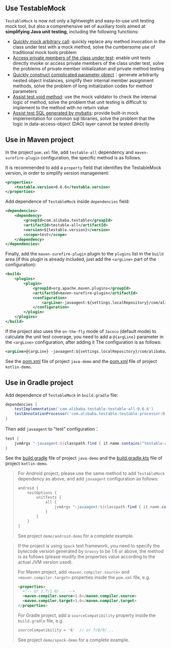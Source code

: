 Use TestableMock
---

`TestableMock` is now not only a lightweight and easy-to-use unit testing mock tool, but also a comprehensive set of auxiliary tools aimed at **simplifying Java unit testing**, including the following functions:

- [Quickly mock arbitrary call](en-us/doc/use-mock.md): quickly replace any method invocation in the class under test with a mock method, solve the cumbersome use of traditional mock tools problem
- [Access private members of the class under test](en-us/doc/private-accessor.md): enable unit tests directly invoke or access private members of the class under test, solve the problems of private member initialization and private method testing
- [Quickly construct complicated parameter object](en-us/doc/omni-constructor.md)：generate arbitrarily nested object instances, simplify their internal member assignment methods, solve the problem of long initialization codes for method parameters
- [Assist test void method](en-us/doc/test-void-method.md): use the mock validator to check the internal logic of method, solve the problem that unit testing is difficult to implement to the method with no return value
- [Assist test SQL generated by mybatis](en-us/doc/verify-sql.md): provide built-in mock implementation for common sql libraries, solve the problem that the logic in data-access-object (DAO) layer cannot be tested directly

## Use in Maven project

In the project `pom.xml` file, add `testable-all` dependency and `maven-surefire-plugin` configuration, the specific method is as follows.

It is recommended to add a `property` field that identifies the TestableMock version, in order to simplify version management:

```xml
<properties>
    <testable.version>0.6.6</testable.version>
</properties>
```

Add dependence of `TestableMock` inside `dependencies` field:

```xml
<dependencies>
    <dependency>
        <groupId>com.alibaba.testable</groupId>
        <artifactId>testable-all</artifactId>
        <version>${testable.version}</version>
        <scope>test</scope>
    </dependency>
</dependencies>
```

Finally, add the `maven-surefire-plugin` plugin to the `plugins` list in the `build` area (if this plugin is already included, just add the `<argLine>` part of the configuration):

```xml
<build>
    <plugins>
        <plugin>
            <groupId>org.apache.maven.plugins</groupId>
            <artifactId>maven-surefire-plugin</artifactId>
            <configuration>
                <argLine>-javaagent:${settings.localRepository}/com/alibaba/testable/testable-agent/${testable.version}/testable-agent-${testable.version}.jar</argLine>
            </configuration>
        </plugin>
    </plugins>
</build>
```

If the project also uses the `on-the-fly` mode of `Jacoco` (default mode) to calculate the unit test coverage, you need to add a `@{argLine}` parameter in the `<argLine>` configuration, after adding it The configuration is as follows:

```xml
<argLine>@{argLine} -javaagent:${settings.localRepository}/com/alibaba/testable/testable-agent/${testable.version}/testable-agent-${testable.version}.jar</argLine>
```

See the [pom.xml](https://github.com/alibaba/testable-mock/blob/master/demo/java-demo/pom.xml) file of project `java-demo` and the [pom.xml](https://github.com/alibaba/testable-mock/blob/master/demo/kotlin-demo/pom.xml) file of project `kotlin-demo`.

## Use in Gradle project

Add dependence of `TestableMock` in `build.gradle` file:

```groovy
dependencies {
    testImplementation('com.alibaba.testable:testable-all:0.6.6')
    testAnnotationProcessor('com.alibaba.testable:testable-processor:0.6.6')
}
```

Then add `javaagent` to "test" configuration：

```groovy
test {
    jvmArgs "-javaagent:${classpath.find { it.name.contains("testable-agent") }.absolutePath}"
}
```

See the [build.gradle](https://github.com/alibaba/testable-mock/blob/master/demo/java-demo/build.gradle) file of project `java-demo` and the [build.gradle.kts](https://github.com/alibaba/testable-mock/blob/master/demo/kotlin-demo/build.gradle.kts) file of project `kotlin-demo`.

> For Android project, please use the same method to add `TestableMock` dependency as above, and add `javaagent` configuration as follows:
>
> ```groovy
> android {
>     testOptions {
>         unitTests {
>             all {
>                 jvmArgs "-javaagent:${classpath.find { it.name.contains("testable-agent") }.absolutePath}"
>             }
>         }
>     }
> }
> ```
>
> See project `demo/android-demo` for a complete example.

> If the project is using `Spock` test framework, you need to specify the bytecode version generated by `Groovy` to be 1.6 or above, the method is as follows (please modify the properties value according to the actual JVM version used).
>
> For Maven project, add `<maven.compiler.source>` and `<maven.compiler.target>` properties inside the `pom.xml` file, e.g.
> ```xml
> <properties>
>   <!-- or 1.7/1.8/... -->
>   <maven.compiler.source>1.6</maven.compiler.source>
>   <maven.compiler.target>1.6</maven.compiler.target>
> </properties>
> ```
>
> For Gradle project, add a `sourceCompatibility` property inside the `build.gradle` file, e.g.
> ```groovy
> sourceCompatibility = '6'  // or 7/8/9/...
> ```
>
> See project `demo/spock-demo` for a complete example.
